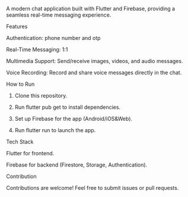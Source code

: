 
A modern chat application built with Flutter and Firebase, providing a seamless real-time messaging experience.

Features

Authentication: phone number and otp

Real-Time Messaging: 1:1

Multimedia Support: Send/receive images, videos, and audio messages.

Voice Recording: Record and share voice messages directly in the chat.


How to Run

1. Clone this repository.


2. Run flutter pub get to install dependencies.


3. Set up Firebase for the app (Android/iOS&Web).


4. Run flutter run to launch the app.



Tech Stack

Flutter for frontend.

Firebase for backend (Firestore, Storage, Authentication).


Contribution

Contributions are welcome! Feel free to submit issues or pull requests.

